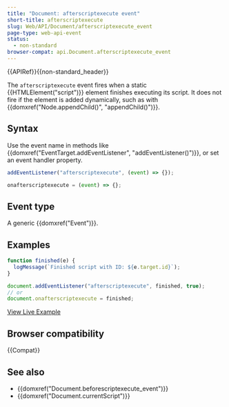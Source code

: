 ```yaml
---
title: "Document: afterscriptexecute event"
short-title: afterscriptexecute
slug: Web/API/Document/afterscriptexecute_event
page-type: web-api-event
status:
  - non-standard
browser-compat: api.Document.afterscriptexecute_event
---
```


{{APIRef}}{{non-standard_header}}

The `afterscriptexecute` event fires when a static {{HTMLElement("script")}} element finishes executing its script. It does not fire if the element is added dynamically, such as with {{domxref("Node.appendChild()", "appendChild()")}}.

## Syntax

Use the event name in methods like {{domxref("EventTarget.addEventListener", "addEventListener()")}}, or set an event handler property.

```js
addEventListener("afterscriptexecute", (event) => {});

onafterscriptexecute = (event) => {};
```

## Event type

A generic {{domxref("Event")}}.

## Examples

```js
function finished(e) {
  logMessage(`Finished script with ID: ${e.target.id}`);
}

document.addEventListener("afterscriptexecute", finished, true);
// or
document.onafterscriptexecute = finished;
```

[View Live Example](https://mdn.dev/archives/media/samples/html/currentScript.html)

## Browser compatibility

{{Compat}}

## See also

- {{domxref("Document.beforescriptexecute_event")}}
- {{domxref("Document.currentScript")}}
